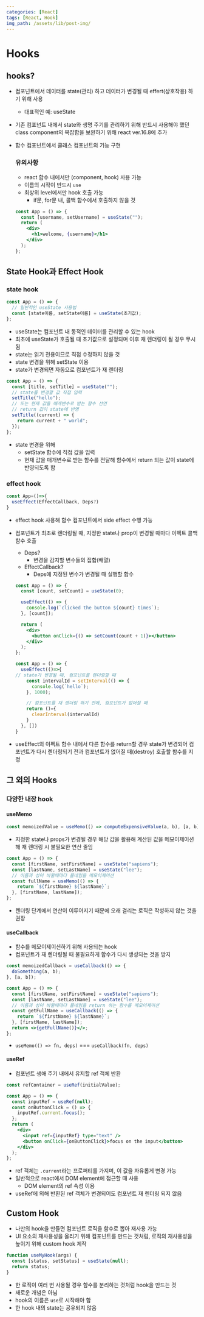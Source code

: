 ```yaml
---
categories: [React]
tags: [React, Hook]
img_path: /assets/lib/post-img/
---
```


# Hooks

## hooks?

- 컴포넌트에서 데이터를 state(관리) 하고 데이터가 변경될 때 effert(상호작용) 하기 위해 사용
  - 대표적인 예: useState
- 기존 컴포넌트 내에서 state와 생명 주기를 관리하기 위해 반드시 사용해야 했던 class component의 복잡함을 보완하기 위해 react ver.16.8에 추가
- 함수 컴포넌트에서 클래스 컴포넌트의 기능 구현

  ### 유의사항

  - react 함수 내에서만 (component, hook) 사용 가능
  - 이름의 시작이 반드시 `use`
  - 최상위 level에서만 hook 호출 가능
    - if문, for문 내, 콜백 함수에서 호출하지 않을 것

  ```jsx
  const App = () => {
    const [username, setUsername] = useState("");
    return (
      <div>
        <h1>welcome, {username}</h1>
      </div>
    );
  };
  ```

## State Hook과 Effect Hook

### state hook

```jsx
const App = () => {
  // 일반적인 useState 사용법
  const [state이름, setState이름] = useState(초기값);
};
```

- useState는 컴포넌트 내 동적인 데이터를 관리할 수 있는 hook
- 최초에 useState가 호출될 때 초기값으로 설정되며 이후 재 렌더링이 될 경우 무시됨
- state는 읽기 전용이므로 직접 수정하지 않을 것
- state 변경을 위해 setState 이용
- state가 변경되면 자동으로 컴포넌트가 재 렌더링

```jsx
const App = () => {
  const [title, setTitle] = useState("");
  // state를 변경할 값 직접 입력
  setTitle("hello");
  // 또는 현재 값을 매개변수로 받는 함수 선언
  // return 값이 state에 반영
  setTitle((current) => {
    return current + " world";
  });
};
```

- state 변경을 위해
  - setState 함수에 직접 값을 입력
  - 현재 값을 매개변수로 받는 함수를 전달해 함수에서 return 되는 값이 state에 반영되도록 함

### effect hook

```jsx
const App=()=>{
  useEffect(EffectCallback, Deps?)
}
```

- effect hook 사용해 함수 컴포넌트에서 side effect 수행 가능
- 컴포넌트가 최초로 렌더링될 때, 지정한 state나 prop이 변경될 때마다 이펙트 콜백 함수 호출

  - Deps?
    - 변경을 감지할 변수들의 집합(배열)
  - EffectCallback?
    - Deps에 지정된 변수가 변경될 때 실행할 함수

  ```jsx
  const App = () => {
    const [count, setCount] = useState(0);

    useEffect(() => {
      console.log(`clicked the button ${count} times`);
    }, [count]);

    return (
      <div>
        <button onClick={() => setCount(count + 1)}></button>
      </div>
    );
  };
  ```

  ```jsx
  const App = () => {
    useEffect(()=>{
  // state가 변경될 때, 컴포넌트를 렌더링할 때
      const intervalId = setInterval(() => {
        console.log(`hello`);
      }, 1000);

      // 컴포넌트를 재 렌더링 하기 전에, 컴포넌트가 없어질 때
      return ()={
        clearInterval(intervalId)
      }
    }, [])
  }
  ```

- useEffect의 이펙트 함수 내에서 다른 함수를 return할 경우 state가 변경되어 컴포넌트가 다시 렌더링되기 전과 컴포넌트가 없어질 때(destroy) 호출할 함수를 지정

## 그 외의 Hooks

### 다양한 내장 hook

#### useMemo

```jsx
const memoizedValue = useMemo(() => computeExpensiveValue(a, b), [a, b]);
```

- 지정한 state나 props가 변경될 경우 해당 값을 활용해 계산된 값을 메모이제이션해 재 렌더링 시 불필요한 연산 줄임

```jsx
const App = () => {
  const [firstName, setFirstName] = useState("sapiens");
  const [lastName, setLastName] = useState("lee");
  // 이름과 성이 바뀔때마다 풀네임을 메모이제이션
  const fullName = useMemo(() => {
    return `${firstName} ${lastName}`;
  }, [firstName, lastName]);
};
```

- 렌더링 단계에서 연산이 이루어지기 때문에 오래 걸리는 로직은 작성하지 않는 것을 권장

#### useCallback

- 함수를 메모이제이션하기 위해 사용되는 hook
- 컴포넌트가 재 렌더링될 때 불필요하게 함수가 다시 생성되는 것을 방지

```jsx
const memoizedCallback = useCallback(() => {
  doSomething(a, b);
}, [a, b]);
```

```jsx
const App = () => {
  const [firstName, setFirstName] = useState("sapiens");
  const [lastName, setLastName] = useState("lee");
  // 이름과 성이 바뀔때마다 풀네임을 return 하는 함수를 메모이제이션
  const getFullName = useCallback(() => {
    return `${firstName} ${lastName}`;
  }, [firstName, lastName]);
  return <>{getFullName()}</>;
};
```

- `useMemo(() => fn, deps)` === `useCallback(fn, deps)`

#### useRef

- 컴포넌트 생애 주기 내에서 유지할 ref 객체 반환

```jsx
const refContainer = useRef(initialValue);
```

```jsx
const App = () => {
  const inputRef = useRef(null);
  const onButtonClick = () => {
    inputRef.current.focus();
  };
  return (
    <div>
      <input ref={inputRef} type="text" />
      <button onClick={onButtonClick}>focus on the input</button>
    </div>
  );
};
```

- ref 객체는 `.current`라는 프로퍼티를 가지며, 이 값을 자유롭게 변경 가능
- 일반적으로 react에서 DOM element에 접근할 때 사용
  - DOM element의 ref 속성 이용
- useRef에 의해 반환된 ref 객체가 변경되어도 컴포넌트 재 렌더링 되지 않음

## Custom Hook

- 나만의 hook을 만들면 컴포넌트 로직을 함수로 뽑아 재사용 가능
- UI 요소의 재사용성을 올리기 위해 컴포넌트를 만드는 것처럼, 로직의 재사용성을 높이기 위해 custom hook 제작

```jsx
function useMyHook(args) {
  const [status, setStatus] = useState(null);
  return status;
}
```

- 한 로직이 여러 번 사용될 경우 함수를 분리하는 것처럼 hook을 만드는 것
- 새로운 개념은 아님
- hook의 이름은 `use`로 시작해야 함
- 한 hook 내의 state는 공유되지 않음
